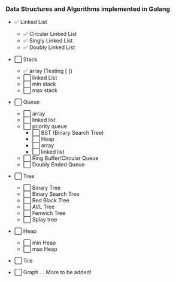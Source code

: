 ### Data Structures and Algorithms implemented in Golang

- :white_check_mark: Linked List
   - :white_check_mark: Circular Linked List
   - :white_check_mark: Singly Linked List
   - :white_check_mark: Doubly Linked List

- :white_large_square: Stack
   - :white_check_mark: array (Testing [ ])
   - :white_large_square: linked List
   - :white_large_square: min stack
   - :white_large_square: max stack

- :white_large_square: Queue
   - :white_large_square: array
   - :white_large_square: linked list
   - :white_large_square: priority queue
      - :white_large_square: BST (Binary Search Tree)
      - :white_large_square: Heap
      - :white_large_square: array
      - :white_large_square: linked list
   - :white_large_square: Ring Buffer/Circular Queue
   - :white_large_square: Doubly Ended Queue

- :white_large_square: Tree
   - :white_large_square: Binary Tree
   - :white_large_square: Binary Search Tree
   - :white_large_square: Red Black Tree
   - :white_large_square: AVL Tree
   - :white_large_square: Fenwich Tree
   - :white_large_square: Splay tree

- :white_large_square: Heap
   - :white_large_square: min Heap
   - :white_large_square: max Heap

- :white_large_square: Trie

- :white_large_square: Graph
    ... More to be added!